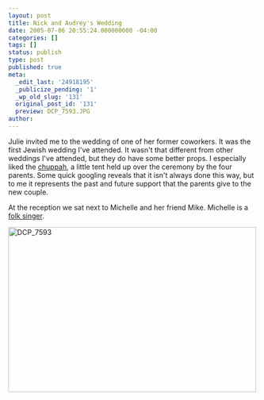 ```yaml
---
layout: post
title: Nick and Audrey's Wedding
date: 2005-07-06 20:55:24.000000000 -04:00
categories: []
tags: []
status: publish
type: post
published: true
meta:
  _edit_last: '24918195'
  _publicize_pending: '1'
  _wp_old_slug: '131'
  original_post_id: '131'
  preview: DCP_7593.JPG
author: 
---
```

Julie invited me to the wedding of one of her former coworkers.  It was the first Jewish wedding I've attended.  It wasn't that different from other weddings I've attended, but they do have some better props.  I especially liked the <a href="http://en.wikipedia.org/wiki/Chuppah">chuppah</a>, a little tent held up over the ceremony by the four parents.  Some quick googling reveals that it isn't always done this way, but to me it represents the past and future support that the parents give to the new couple.

At the reception we sat next to Michelle and her friend Mike.  Michelle is a <a href="http://www.michellelewismusic.com/">folk singer</a>.

<a href="http://www.flickr.com/photos/matthewsim/sets/1223573/" title="DCP_7593 by Matthew Simoneau, on Flickr"><img src="https://farm1.staticflickr.com/25/56488260_0d64dd90ab.jpg" width="500" height="333" alt="DCP_7593" /></a>
